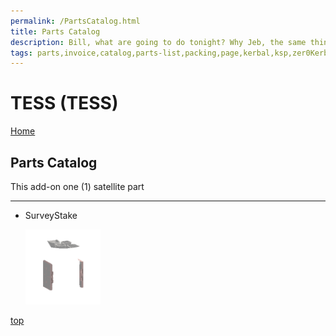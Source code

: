 ```yaml
---
permalink: /PartsCatalog.html
title: Parts Catalog
description: Bill, what are going to do tonight? Why Jeb, the same thing we do every night, Take over the world!
tags: parts,invoice,catalog,parts-list,packing,page,kerbal,ksp,zer0Kerbal,zedK
---
```


<!-- PartsCatalog.md v1.1.4.1
TESS (TESS)
created: 01 Feb 2022
updated: 01 Oct 2022 -->

<script src="https://kit.fontawesome.com/0ea5493613.js" crossorigin="anonymous"></script>
<i class="fa-solid fa-explosion fa-beat-fade fa-3x" style="--fa-beat-fade-opacity: 0.1; --fa-beat-fade-scale: 1.25;color: #FF7E03" ></i>

# TESS (TESS)

[Home](./index.md)

## Parts Catalog

This add-on one (1) satellite part

---

* SurveyStake

  <img src="https://raw.githubusercontent.com/zer0Kerbal/TESS/master/docs/thumbs/tess_icon.png" alt="TESS" width="25%" height="25%" />

[top](#parts-catalog)

<!-- this file CC BY-ND 4.0 by zer0Kerbal -->